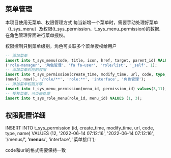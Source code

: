 ## 菜单管理
本项目使用无菜单、权限管理方式
每当新增一个菜单时，需要手动处理好菜单（t_sys_menu）及权限(t_sys_permission、t_sys_menu_permission)的数据.
在角色管理界面进行菜单授权。

权限控制只到菜单级别，角色可关联多个菜单授权给用户

```sql
-- 添加菜单
insert into t_sys_menu(code, title, icon, href, target, parent_id) VALUES
('role-manager', '角色管理', 'fa fa-user', 'role/list', '_self', 1);
-- 添加菜单对应的权限
insert into t_sys_permission(create_time, modify_time, url, code, type, name) VALUES
(now(), now(), '/role/**', 'role:**', 'interface', '角色管理');
-- 添加菜单权限关联
insert into t_sys_menu_permission(menu_id, permission_id) values(3,11);
-- 授权菜单，可页面处理
insert into t_sys_role_menu(role_id, menu_id) VALUES (1, 3);
```

## 权限配置详细
INSERT INTO t_sys_permission 
(id, create_time,            modify_time,           url,         code,       type,        name) VALUES
(12, '2022-06-14 07:12:16', '2022-06-14 07:12:16', '/menus/**', 'menus:**', 'interface', '菜单接口');

code和url的格式需要保持一致
